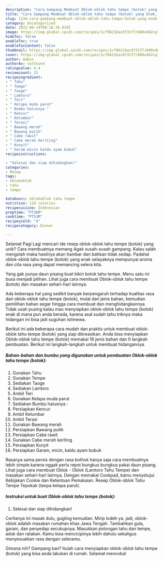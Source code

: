 ```yaml
---
description: "Cara Gampang Membuat Oblok-oblok tahu tempe (botok) yang Enak, Mengugah Selera"
title: "Cara Gampang Membuat Oblok-oblok tahu tempe (botok) yang Enak, Mengugah Selera"
slug: 1234-cara-gampang-membuat-oblok-oblok-tahu-tempe-botok-yang-enak-mengugah-selera
category: Uncategorized
date: 2022-09-14T00:10:34.819Z
image: https://img-global.cpcdn.com/recipes/1cf06216ac8f31f7/680x482cq70/oblok-oblok-tahu-tempe-botok-foto-resep-utama.jpg
hideToc: false
enableToc: true
enableTocContent: false
thumbnail: https://img-global.cpcdn.com/recipes/1cf06216ac8f31f7/680x482cq70/oblok-oblok-tahu-tempe-botok-foto-resep-utama.jpg
cover: https://img-global.cpcdn.com/recipes/1cf06216ac8f31f7/680x482cq70/oblok-oblok-tahu-tempe-botok-foto-resep-utama.jpg
author: Admin
authorAv: notfound
ratingvalue: 4.4
reviewcount: 25
recipeingredient:
- " Tahu"
- " Tempe"
- " Taoge"
- " Lamtoro"
- " Teri"
- " Kelapa muda parut"
- " Bumbu halusnya "
- " Kencur"
- " Ketumbar"
- " Terasi"
- " Bawang merah"
- " Bawang putih"
- " Cabe rawit"
- " Cabe merah keriting"
- " Kunyit"
- " Garam micin kaldu ayam bubuk"
recipeinstructions:

- "Selesai dan siap dihidangkan!"
categories:
- Resep
tags:
- oblokoblok
- tahu
- tempe

katakunci: oblokoblok tahu tempe 
nutrition: 110 calories
recipecuisine: Indonesian
preptime: "PT36M"
cooktime: "PT53M"
recipeyield: "4"
recipecategory: Dinner

---
```



Selamat Pagi Lagi mencari ide resep oblok-oblok tahu tempe (botok) yang unik? Cara membuatnya memang Agak susah-susah gampang. Kalau salah mengolah maka hasilnya akan hambar dan bahkan tidak sedap. Padahal oblok-oblok tahu tempe (botok) yang enak selayaknya mempunyai aroma dan cita rasa yang dapat memancing selera kita.


Yang gak punya daun pisang buat bikin botok tahu tempe. Menu satu ini busa menjadi pilihan. Lihat juga cara membuat Oblok-oblok tahu tempe (botok) dan masakan sehari-hari lainnya.

Ada beberapa hal yang sedikit banyak berpengaruh terhadap kualitas rasa dari oblok-oblok tahu tempe (botok), mulai dari jenis bahan, kemudian pemilihan bahan segar hingga cara membuat dan menghidangkannya. Tidak usah pusing kalau mau menyiapkan oblok-oblok tahu tempe (botok) enak di mana pun anda berada, karena asal sudah tahu triknya maka hidangan ini bisa jadi suguhan istimewa.


Berikut ini ada beberapa cara mudah dan praktis untuk membuat oblok-oblok tahu tempe (botok) yang siap dikreasikan. Anda bisa menyiapkan Oblok-oblok tahu tempe (botok) memakai 16 jenis bahan dan 0 langkah pembuatan. Berikut ini langkah-langkah untuk membuat hidangannya.

<!--inarticleads1-->

##### Bahan-bahan dan bumbu yang digunakan untuk pembuatan Oblok-oblok tahu tempe (botok):

1. Gunakan  Tahu
1. Gunakan  Tempe
1. Sediakan  Taoge
1. Sediakan  Lamtoro
1. Ambil  Teri
1. Gunakan  Kelapa muda parut
1. Sediakan  Bumbu halusnya :
1. Persiapkan  Kencur
1. Ambil  Ketumbar
1. Ambil  Terasi
1. Gunakan  Bawang merah
1. Persiapkan  Bawang putih
1. Persiapkan  Cabe rawit
1. Gunakan  Cabe merah keriting
1. Persiapkan  Kunyit
1. Persiapkan  Garam, micin, kaldu ayam bubuk


Rasanya sama persis dengan rasa bothok hanya saja cara membuatnya lebih simple karena nggak perlu repot bungkus bungkus pakai daun pisang. Lihat juga cara membuat Oblok - Oblok (Lamtoro Tahu Tempe) dan masakan sehari-hari lainnya. Dengan memakai Cookpad, kamu menyetujui Kebijakan Cookie dan Ketentuan Pemakaian. Resep Oblok-oblok Tahu Tempe Tepokak (tanpa kelapa parut). 

<!--inarticleads2-->

##### Instruksi untuk buat Oblok-oblok tahu tempe (botok):


1. Selesai dan siap dihidangkan!

Ceritanya ini masak dulu, gugling kemudian. Mirip lodeh ya. jadi, oblok-oblok adalah masakan rumahan khas Jawa Tengah. Tambahkan gula, garam, dan penyedap secukupnya. Masukkan potongan tahu dan tempe, aduk dan ratakan. Kamu bisa mencicipinya lebih dahulu sekaligus menyesuaikan rasa dengan seleramu. 

Gimana nih? Gampang kan? Itulah cara menyiapkan oblok-oblok tahu tempe (botok) yang bisa anda lakukan di rumah. Selamat mencoba!
